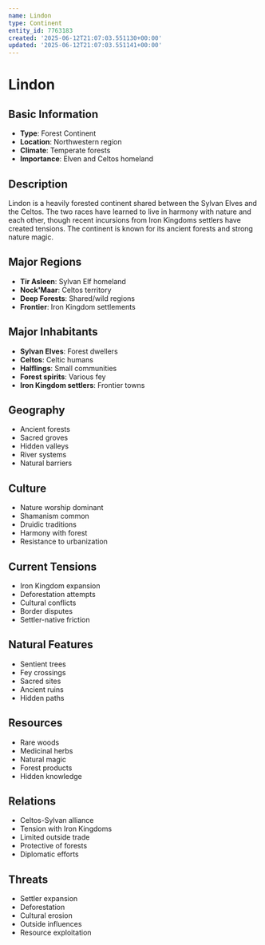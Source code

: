 ```yaml
---
name: Lindon
type: Continent
entity_id: 7763183
created: '2025-06-12T21:07:03.551130+00:00'
updated: '2025-06-12T21:07:03.551141+00:00'
---
```


# Lindon

## Basic Information
- **Type**: Forest Continent
- **Location**: Northwestern region
- **Climate**: Temperate forests
- **Importance**: Elven and Celtos homeland

## Description
Lindon is a heavily forested continent shared between the Sylvan Elves and the Celtos. The two races have learned to live in harmony with nature and each other, though recent incursions from Iron Kingdoms settlers have created tensions. The continent is known for its ancient forests and strong nature magic.

## Major Regions
- **Tir Asleen**: Sylvan Elf homeland
- **Nock'Maar**: Celtos territory
- **Deep Forests**: Shared/wild regions
- **Frontier**: Iron Kingdom settlements

## Major Inhabitants
- **Sylvan Elves**: Forest dwellers
- **Celtos**: Celtic humans
- **Halflings**: Small communities
- **Forest spirits**: Various fey
- **Iron Kingdom settlers**: Frontier towns

## Geography
- Ancient forests
- Sacred groves
- Hidden valleys
- River systems
- Natural barriers

## Culture
- Nature worship dominant
- Shamanism common
- Druidic traditions
- Harmony with forest
- Resistance to urbanization

## Current Tensions
- Iron Kingdom expansion
- Deforestation attempts
- Cultural conflicts
- Border disputes
- Settler-native friction

## Natural Features
- Sentient trees
- Fey crossings
- Sacred sites
- Ancient ruins
- Hidden paths

## Resources
- Rare woods
- Medicinal herbs
- Natural magic
- Forest products
- Hidden knowledge

## Relations
- Celtos-Sylvan alliance
- Tension with Iron Kingdoms
- Limited outside trade
- Protective of forests
- Diplomatic efforts

## Threats
- Settler expansion
- Deforestation
- Cultural erosion
- Outside influences
- Resource exploitation